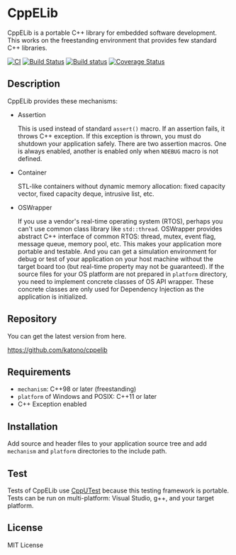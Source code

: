 # CppELib

CppELib is a portable C++ library for embedded software development.
This works on the freestanding environment that provides few standard C++ libraries.

[![CI](https://github.com/katono/cppelib/actions/workflows/main.yml/badge.svg?branch=master)](https://github.com/katono/cppelib/actions/workflows/main.yml)
[![Build Status](https://app.travis-ci.com/katono/cppelib.svg?branch=master)](https://app.travis-ci.com/katono/cppelib)
[![Build status](https://ci.appveyor.com/api/projects/status/v2kqt2jvw8m7mija/branch/master?svg=true)](https://ci.appveyor.com/project/katono/cppelib/branch/master)
[![Coverage Status](https://coveralls.io/repos/github/katono/cppelib/badge.svg?branch=master)](https://coveralls.io/github/katono/cppelib?branch=master)


## Description

CppELib provides these mechanisms:

* Assertion

    This is used instead of standard `assert()` macro.
    If an assertion fails, it throws C++ exception.
    If this exception is thrown, you must do shutdown your application safely.
    There are two assertion macros.
    One is always enabled, another is enabled only when `NDEBUG` macro is not defined.

* Container

    STL-like containers without dynamic memory allocation: fixed capacity vector, fixed capacity deque, intrusive list, etc.

* OSWrapper

    If you use a vendor's real-time operating system (RTOS), perhaps you can't use common class library like `std::thread`.
    OSWrapper provides abstract C++ interface of common RTOS: thread, mutex, event flag, message queue, memory pool, etc.
    This makes your application more portable and testable.
    And you can get a simulation environment for debug or test of your application on your host machine without the target board too (but real-time property may not be guaranteed).
    If the source files for your OS platform are not prepared in `platform` directory, you need to implement concrete classes of OS API wrapper. These concrete classes are only used for Dependency Injection as the application is initialized.

## Repository

You can get the latest version from here.

https://github.com/katono/cppelib


## Requirements

* `mechanism`: C++98 or later (freestanding)
* `platform` of Windows and POSIX: C++11 or later
* C++ Exception enabled


## Installation

Add source and header files to your application source tree and add `mechanism` and `platform` directories to the include path.


## Test

Tests of CppELib use [CppUTest](http://cpputest.github.io/) because this testing framework is portable.
Tests can be run on multi-platform: Visual Studio, g++, and your target platform.


## License

MIT License


